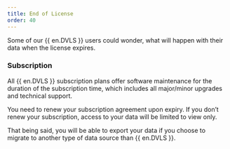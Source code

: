 ```yaml
---
title: End of License
order: 40
---
```

Some of our {{ en.DVLS }} users could wonder, what will happen with their data when the license expires.  

### Subscription 
All {{ en.DVLS }} subscription plans offer software maintenance for the duration of the subscription time, which includes all major/minor upgrades and technical support.  

You need to renew your subscription agreement upon expiry. If you don’t renew your subscription, access to your data will be limited to view only.  

That being said, you will be able to export your data if you choose to migrate to another type of data source than {{ en.DVLS }}. 

